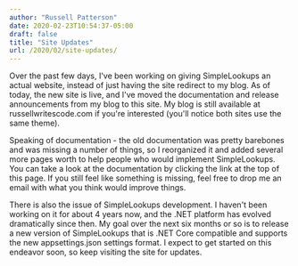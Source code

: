 ```yaml
---
author: "Russell Patterson"
date: 2020-02-23T10:54:37-05:00
draft: false
title: "Site Updates"
url: /2020/02/site-updates/
---
```


Over the past few days, I've been working on giving SimpleLookups an actual website, instead of just having the site redirect to my blog. As of today, the new site is live, and I've moved the documentation and release announcements from my blog to this site. My blog is still available at russellwritescode.com if you're interested (you'll notice both sites use the same theme).

Speaking of documentation - the old documentation was pretty barebones and was missing a number of things, so I reorganized it and added several more pages worth to help people who would implement SimpleLookups. You can take a look at the documentation by clicking the link at the top of this page. If you still feel like something is missing, feel free to drop me an email with what you think would improve things.

There is also the issue of SimpleLookups development. I haven't been working on it for about 4 years now, and the .NET platform has evolved dramatically since then. My goal over the next six months or so is to release a new version of SimpleLookups that is .NET Core compatible and supports the new appsettings.json settings format. I expect to get started on this endeavor soon, so keep visiting the site for updates.
